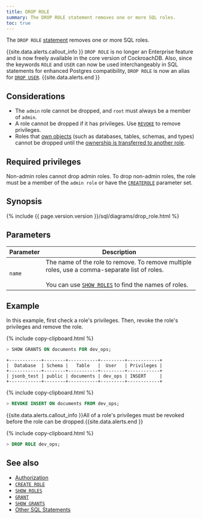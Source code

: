 ```yaml
---
title: DROP ROLE
summary: The DROP ROLE statement removes one or more SQL roles.
toc: true
---
```


The `DROP ROLE` [statement](sql-statements.html) removes one or more SQL roles.

{{site.data.alerts.callout_info }}
 <code>DROP ROLE</code> is no longer an Enterprise feature and is now freely available in the core version of CockroachDB. Also, since the keywords `ROLE` and `USER` can now be used interchangeably in SQL statements for enhanced Postgres compatibility, `DROP ROLE` is now an alias for [`DROP USER`](drop-user.html).
{{site.data.alerts.end }}

## Considerations

- The `admin` role cannot be dropped, and `root` must always be a member of `admin`.
- A role cannot be dropped if it has privileges. Use [`REVOKE`](revoke.html) to remove privileges.
- Roles that [own objects](authorization.html#object-ownership) (such as databases, tables, schemas, and types) cannot be dropped until the [ownership is transferred to another role](owner-to.html#change-a-databases-owner).

## Required privileges

Non-admin roles cannot drop admin roles. To drop non-admin roles, the role must be a member of the `admin role` or have the [`CREATEROLE`](create-role.html#create-a-role-that-can-create-other-roles-and-manage-authentication-methods-for-the-new-roles) parameter set.

## Synopsis

<div>{% include {{ page.version.version }}/sql/diagrams/drop_role.html %}</div>

## Parameters

 Parameter | Description
------------|--------------
`name` | The name of the role to remove. To remove multiple roles, use a comma-separate list of roles.<br><br>You can use [`SHOW ROLES`](show-roles.html) to find the names of roles.

## Example

In this example, first check a role's privileges. Then, revoke the role's privileges and remove the role.

{% include copy-clipboard.html %}
~~~ sql
> SHOW GRANTS ON documents FOR dev_ops;
~~~
~~~
+------------+--------+-----------+---------+------------+
|  Database  | Schema |   Table   |  User   | Privileges |
+------------+--------+-----------+---------+------------+
| jsonb_test | public | documents | dev_ops | INSERT     |
+------------+--------+-----------+---------+------------+
~~~

{% include copy-clipboard.html %}
~~~ sql
> REVOKE INSERT ON documents FROM dev_ops;
~~~

{{site.data.alerts.callout_info }}All of a role's privileges must be revoked before the role can be dropped.{{site.data.alerts.end }}

{% include copy-clipboard.html %}
~~~ sql
> DROP ROLE dev_ops;
~~~

## See also

- [Authorization](authorization.html)
- [`CREATE ROLE`](create-role.html)
- [`SHOW ROLES`](show-roles.html)
- [`GRANT`](grant.html)
- [`SHOW GRANTS`](show-grants.html)
- [Other SQL Statements](sql-statements.html)
